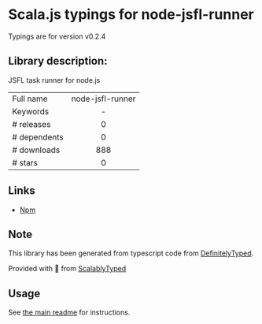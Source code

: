 
# Scala.js typings for node-jsfl-runner

Typings are for version v0.2.4

## Library description:
JSFL task runner for node.js

|                    |                 |
| ------------------ | :-------------: |
| Full name          | node-jsfl-runner |
| Keywords           | - |
| # releases         | 0 |
| # dependents       | 0 |
| # downloads        | 888 |
| # stars            | 0 |

## Links
- [Npm](https://www.npmjs.com/package/node-jsfl-runner)
    


## Note
This library has been generated from typescript code from [DefinitelyTyped](https://definitelytyped.org).

Provided with :purple_heart: from [ScalablyTyped](https://github.com/oyvindberg/ScalablyTyped)

## Usage
See [the main readme](../../readme.md) for instructions.


